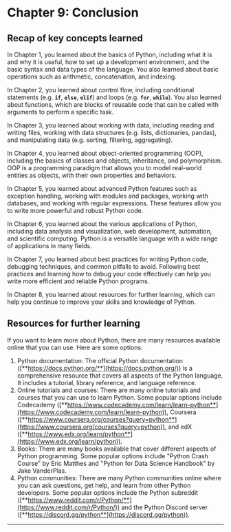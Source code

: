 # Chapter 9: Conclusion

## Recap of key concepts learned

In Chapter 1, you learned about the basics of Python, including what it is and why it is useful, how to set up a development environment, and the basic syntax and data types of the language. You also learned about basic operations such as arithmetic, concatenation, and indexing.

In Chapter 2, you learned about control flow, including conditional statements (e.g. **`if`**, **`else`**, **`elif`**) and loops (e.g. **`for`**, **`while`**). You also learned about functions, which are blocks of reusable code that can be called with arguments to perform a specific task.

In Chapter 3, you learned about working with data, including reading and writing files, working with data structures (e.g. lists, dictionaries, pandas), and manipulating data (e.g. sorting, filtering, aggregating).

In Chapter 4, you learned about object-oriented programming (OOP), including the basics of classes and objects, inheritance, and polymorphism. OOP is a programming paradigm that allows you to model real-world entities as objects, with their own properties and behaviors.

In Chapter 5, you learned about advanced Python features such as exception handling, working with modules and packages, working with databases, and working with regular expressions. These features allow you to write more powerful and robust Python code.

In Chapter 6, you learned about the various applications of Python, including data analysis and visualization, web development, automation, and scientific computing. Python is a versatile language with a wide range of applications in many fields.

In Chapter 7, you learned about best practices for writing Python code, debugging techniques, and common pitfalls to avoid. Following best practices and learning how to debug your code effectively can help you write more efficient and reliable Python programs.

In Chapter 8, you learned about resources for further learning, which can help you continue to improve your skills and knowledge of Python.

## Resources for further learning

If you want to learn more about Python, there are many resources available online that you can use. Here are some options:

1. Python documentation: The official Python documentation ([**https://docs.python.org/**](https://docs.python.org/)) is a comprehensive resource that covers all aspects of the Python language. It includes a tutorial, library reference, and language reference.
2. Online tutorials and courses: There are many online tutorials and courses that you can use to learn Python. Some popular options include Codecademy ([**https://www.codecademy.com/learn/learn-python**](https://www.codecademy.com/learn/learn-python)), Coursera ([**https://www.coursera.org/courses?query=python**](https://www.coursera.org/courses?query=python)), and edX ([**https://www.edx.org/learn/python**](https://www.edx.org/learn/python)).
3. Books: There are many books available that cover different aspects of Python programming. Some popular options include "Python Crash Course" by Eric Matthes and "Python for Data Science Handbook" by Jake VanderPlas.
4. Python communities: There are many Python communities online where you can ask questions, get help, and learn from other Python developers. Some popular options include the Python subreddit ([**https://www.reddit.com/r/Python/**](https://www.reddit.com/r/Python/)) and the Python Discord server ([**https://discord.gg/python**](https://discord.gg/python)).

---